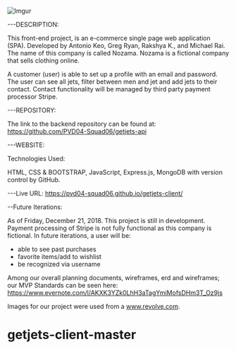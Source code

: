 ![Imgur](https://i.imgur.com/jSgEkd2.png)

---DESCRIPTION:


This front-end project, is an e-commerce single page web application (SPA). Developed by Antonio Keo, Greg Ryan, Rakshya K., and Michael Rai. The name of this company is called Nozama. Nozama is a fictional company that sells clothing online.

A customer (user) is able to set up a profile with an email and password. The user can see all jets, filter between men and jet and add jets to their contact. Contact functionality will be managed by third party payment processor Stripe.

---REPOSITORY:

The link to the backend repository can be found at:
https://github.com/PVD04-Squad06/getjets-api

---WEBSITE:

Technologies Used:

HTML, CSS & BOOTSTRAP, JavaScript, Express.js, MongoDB with version control by GitHub.

---Live URL: https://pvd04-squad06.github.io/getjets-client/

--Future Iterations:

As of Friday, December 21, 2018. This project is still in development. Payment processing of Stripe is not fully functional as this company is fictional. In future iterations, a user will be:

* able to see past purchases
* favorite items/add to wishlist
* be recognized via username


Among our overall planning documents, wireframes, erd and wireframes; our MVP Standards can be seen here:
https://www.evernote.com/l/AKXK3YZk0LhH3aTagYmiMofsDHm3T_Oz9js

Images for our project were used from a www.revolve.com.
# getjets-client-master
